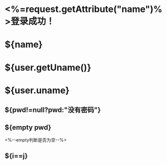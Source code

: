 <h1><%=request.getAttribute("name")%>登录成功！</h1>
<h1>${name}</h1>
<h1>${user.getUname()}</h1>
<h1>${user.uname}</h1>
<h2>${pwd!=null?pwd:"没有密码"}</h2>
<h2>${empty pwd}</h2>
<%--empty判断是否为空--%>
<h2>${i==j}</h2>